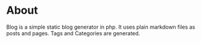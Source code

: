 About
====================================

Blog is a simple static blog generator in php. It uses plain markdown files as posts and pages. Tags and Categories are generated.


<!-- CATEGORIES: intro -->
